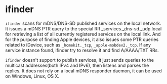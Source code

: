 # ifinder
`ifinder` scans for mDNS/DNS-SD published services on the
local network. It issues a mDNS PTR query to the special RR
_services._dns-sd._udp.local for retrieving a list of all currently registered
services on the local link. And for the purpose of finding Apple devices, it also 
issues some PTR queries related to iDevice, such as `_homekit._tcp`, `_apple-mobdev2._tcp`.
If any service instance found, ifinder try to resolve it and find A/AAAA/TXT RRs.

`ifinder` doesn't support to publish services, it just sends queries to the 
multicast addresses(both IPv4 and IPv6), then listens and parses the replies.
It does not rely on a local mDNS responder daemon, it can be used on Windows, Linux, OS X.
